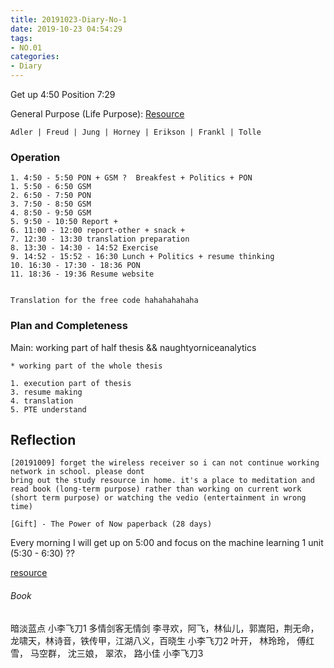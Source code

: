```yaml
---
title: 20191023-Diary-No-1
date: 2019-10-23 04:54:29
tags:
- NO.01
categories:
- Diary
---
```


Get up 4:50 Position 7:29

General Purpose (Life Purpose):
[Resource](https://courses.lumenlearning.com/wsu-sandbox/chapter/neo-freudians-adler-erikson-jung-and-horney/)

	Adler | Freud | Jung | Horney | Erikson | Frankl | Tolle

### Operation
	1. 4:50 - 5:50 PON + GSM ?  Breakfest + Politics + PON
	1. 5:50 - 6:50 GSM
	2. 6:50 - 7:50 PON
	3. 7:50 - 8:50 GSM
	4. 8:50 - 9:50 GSM
	5. 9:50 - 10:50 Report + 
	6. 11:00 - 12:00 report-other + snack + 
	7. 12:30 - 13:30 translation preparation
	8. 13:30 - 14:30 - 14:52 Exercise
	9. 14:52 - 15:52 - 16:30 Lunch + Politics + resume thinking
	10. 16:30 - 17:30 - 18:36 PON
	11. 18:36 - 19:36 Resume website 


	Translation for the free code hahahahahaha


### Plan and Completeness

Main: working part of half thesis && naughtyorniceanalytics

	* working part of the whole thesis
	
	1. execution part of thesis 
	3. resume making
	4. translation 
	5. PTE understand




## Reflection
	[20191009] forget the wireless receiver so i can not continue working network in school. please dont 
 	bring out the study resource in home. it's a place to meditation and read book (long-term purpose) rather than working on current work (short term purpose) or watching the vedio (entertainment in wrong time)

 	[Gift] - The Power of Now paperback (28 days)


Every morning I will get up on 5:00 and focus on the machine learning 1 unit (5:30 - 6:30) ??

[resource](http://www.ishenping.com/ArtInfo/967893.html)


###### Book

暗淡蓝点
小李飞刀1 多情剑客无情剑	李寻欢，阿飞，林仙儿，郭嵩阳，荆无命，龙啸天，林诗音，铁传甲，江湖八义，百晓生
小李飞刀2 	叶开， 林玲玲， 傅红雪， 马空群， 沈三娘， 翠浓， 路小佳
小李飞刀3









